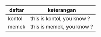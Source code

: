 daftar | keterangan
-------|-----------
kontol | this is kontol, you know ?
memek | this is memek, you know ?
